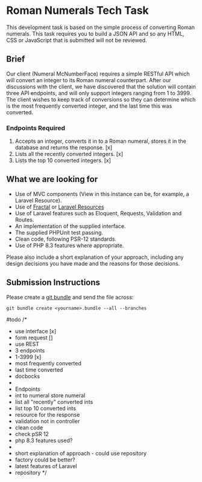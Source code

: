 # Roman Numerals Tech Task
This development task is based on the simple process of converting Roman numerals. 
This task requires you to build a JSON API and so any HTML, CSS or JavaScript that is submitted will not be reviewed.

## Brief
Our client (Numeral McNumberFace) requires a simple RESTful API which will convert an integer to its 
Roman numeral counterpart. After our discussions with the client, we have discovered that the solution 
will contain three API endpoints, and will only support integers ranging from 1 to 3999. 
The client wishes to keep track of conversions so they can determine which is the most frequently converted integer, and the last time this was converted.

### Endpoints Required
1. Accepts an integer, converts it in to a Roman numeral, stores it in the database 
and returns the response. [x]
2. Lists all the recently converted integers. [x]
3. Lists the top 10 converted integers. [x]

## What we are looking for
- Use of MVC components (View in this instance can be, for example, a Laravel Resource).
- Use of [Fractal](https://fractal.thephpleague.com/) or [Laravel Resources](https://laravel.com/docs/eloquent-resources)
- Use of Laravel features such as Eloquent, Requests, Validation and Routes.
- An implementation of the supplied interface.
- The supplied PHPUnit test passing.
- Clean code, following PSR-12 standards.
- Use of PHP 8.3 features where appropriate.

Please also include a short explanation of your approach, including any design decisions you have made and the reasons for those decisions.

## Submission Instructions
Please create a [git bundle](https://git-scm.com/docs/git-bundle/) and send the file across:
```
git bundle create <yourname>.bundle --all --branches
```


#todo
/*
* use interface [x]
* form request []
* use REST
* 3 endpoints
* 1-3999 [x]
* most frequently converted
* last time converted
* docbocks
*
* Endpoints
* int to numeral store numeral
* list all "recently" converted ints
* list top 10 converted ints
* resource for the response
* validation not in controller
* clean code
* check pSR 12
* php 8.3 features used?
*
* short explanation of approach - could use repository
* factory could be better?
* latest features of Laravel
* repository
  */
